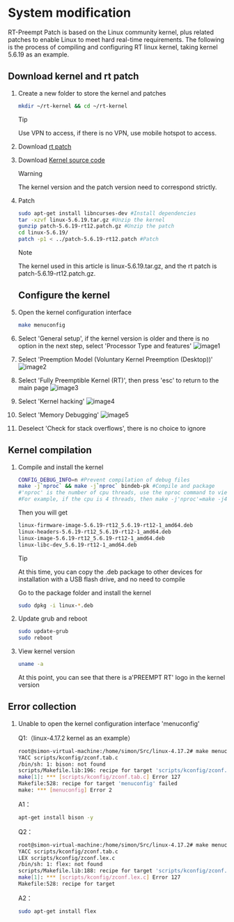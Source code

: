 # System modification

RT-Preempt Patch is based on the Linux community kernel, plus related patches to enable Linux to meet hard real-time requirements. The following is the process of compiling and configuring RT linux kernel, taking kernel 5.6.19 as an example.

## Download kernel and rt patch

1. Create a new folder to store the kernel and patches
    ```bash
    mkdir ~/rt-kernel && cd ~/rt-kernel
    ```

    > [!Tip]
    >
    >Use VPN to access, if there is no VPN, use mobile hotspot to access.

2. Download [rt patch](https://mirrors.edge.kernel.org/pub/linux/kernel/projects/rt/)

3. Download [Kernel source code](https://mirrors.edge.kernel.org/pub/linux/kernel/v5.x/)

    > [!Warning]
    >
    >The kernel version and the patch version need to correspond strictly.

4. Patch
    ```bash
    sudo apt-get install libncurses-dev #Install dependencies
    tar -xzvf linux-5.6.19.tar.gz #Unzip the kernel
    gunzip patch-5.6.19-rt12.patch.gz #Unzip the patch
    cd linux-5.6.19/
    patch -p1 < ../patch-5.6.19-rt12.patch #Patch
    ```

    > [!Note]
    >
    >The kernel used in this article is linux-5.6.19.tar.gz, and the rt patch is patch-5.6.19-rt12.patch.gz.

    ## Configure the kernel

1. Open the kernel configuration interface
    ```bash
    make menuconfig
    ```

2. Select 'General setup', if the kernel version is older and there is no option in the next step, select 'Processor Type and features'
![image1](https://ftp.bmp.ovh/imgs/2020/10/489e6a9ff0a684f1.png)

3. Select 'Preemption Model (Voluntary Kernel Preemption (Desktop))'
![image2](https://ftp.bmp.ovh/imgs/2020/10/1b18aa2359246159.png)

4. Select 'Fully Preemptible Kernel (RT)', then press 'esc' to return to the main page
![image3](https://ftp.bmp.ovh/imgs/2020/10/66924a6b92b55753.png)

5. Select 'Kernel hacking'
![image4](https://ftp.bmp.ovh/imgs/2020/10/e1c825922419dbb8.png)

6. Select 'Memory Debugging'
![image5](https://ftp.bmp.ovh/imgs/2020/10/4b59c4383bb00e15.png)

7. Deselect 'Check for stack overflows', there is no choice to ignore

## Kernel compilation

1. Compile and install the kernel
    ```bash
    CONFIG_DEBUG_INFO=n #Prevent compilation of debug files
    make -j`nproc` && make -j`nproc` bindeb-pk #Compile and package
    #'nproc' is the number of cpu threads, use the nproc command to view
    #For example, if the cpu is 4 threads, then make -j'nproc'=make -j4
    ```

    Then you will get
    ```bash
    linux-firmware-image-5.6.19-rt12_5.6.19-rt12-1_amd64.deb
    linux-headers-5.6.19-rt12_5.6.19-rt12-1_amd64.deb
    linux-image-5.6.19-rt12_5.6.19-rt12-1_amd64.deb
    linux-libc-dev_5.6.19-rt12-1_amd64.deb
    ```
    > [!Tip]
    >
    >At this time, you can copy the .deb package to other devices for installation with a USB flash drive, and no need to compile

    Go to the package folder and install the kernel
    ```bash
    sudo dpkg -i linux-*.deb
    ```

2. Update grub and reboot
    ```bash
    sudo update-grub
    sudo reboot
    ```

3. View kernel version
    ```bash
    uname -a
    ```
    
    At this point, you can see that there is a'PREEMPT RT' logo in the kernel version

## Error collection

1. Unable to open the kernel configuration interface 'menuconfig'

    Q1:（linux-4.17.2 kernel as an example）
    ```bash
    root@simon-virtual-machine:/home/simon/Src/linux-4.17.2# make menuconfig
    YACC scripts/kconfig/zconf.tab.c
    /bin/sh: 1: bison: not found
    scripts/Makefile.lib:196: recipe for target 'scripts/kconfig/zconf.tab.c' failed
    make[1]: *** [scripts/kconfig/zconf.tab.c] Error 127
    Makefile:528: recipe for target 'menuconfig' failed
    make: *** [menuconfig] Error 2
    ```
    A1：
    ```bash
    apt-get install bison -y
    ```
    Q2：
    ```bash
    root@simon-virtual-machine:/home/simon/Src/linux-4.17.2# make menuconfig
    YACC scripts/kconfig/zconf.tab.c
    LEX scripts/kconfig/zconf.lex.c
    /bin/sh: 1: flex: not found
    scripts/Makefile.lib:188: recipe for target 'scripts/kconfig/zconf.lex.c' failed
    make[1]: *** [scripts/kconfig/zconf.lex.c] Error 127
    Makefile:528: recipe for target
    ```
    A2：
    ```bash
    sudo apt-get install flex
    ```